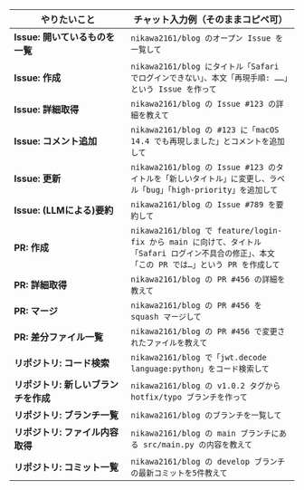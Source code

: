 <!-- このテンプレートは GITHUB_TOOLSETS="repos issues pull_requests" の設定に基づいています -->
| やりたいこと   | チャット入力例（そのままコピペ可） |
| -------------------------------- | --------------------------------------------------------------------------------------------------------------------------------- |
| **Issue: 開いているものを一覧**  | `nikawa2161/blog のオープン Issue を一覧して`  |
| **Issue: 作成**　　　　　　　　　| `nikawa2161/blog にタイトル「Safari でログインできない」、本文「再現手順: ……」という Issue を作って` |
| **Issue: 詳細取得**   　　　　　　| `nikawa2161/blog の Issue #123 の詳細を教えて`   |
| **Issue: コメント追加** 　　　　　| `nikawa2161/blog の #123 に「macOS 14.4 でも再現しました」とコメントを追加して`     |
| **Issue: 更新**　　　　　　　　　　| `nikawa2161/blog の Issue #123 のタイトルを「新しいタイトル」に変更し、ラベル「bug」「high-priority」を追加して`|
| **Issue: (LLMによる)要約** 　　　　| `nikawa2161/blog の Issue #789 を要約して` |
| **PR: 作成**   　　　　　　　　　　| `nikawa2161/blog で feature/login-fix から main に向けて、タイトル「Safari ログイン不具合の修正」、本文「この PR では…」という PR を作成して`     |
| **PR: 詳細取得**　　　　　　　　　　| `nikawa2161/blog の PR #456 の詳細を教えて`|
| **PR: マージ**　　　　　　　　　　  | `nikawa2161/blog の PR #456 を squash マージして`  |
| **PR: 差分ファイル一覧**　　　　　　| `nikawa2161/blog の PR #456 で変更されたファイルを教えて`  |
| **リポジトリ: コード検索**     　　| `nikawa2161/blog で「jwt.decode language:python」をコード検索して`     |
| **リポジトリ: 新しいブランチを作成**　| `nikawa2161/blog の v1.0.2 タグから hotfix/typo ブランチを作って`     |
| **リポジトリ: ブランチ一覧**   　　　| `nikawa2161/blog のブランチを一覧して`     |
| **リポジトリ: ファイル内容取得**     | `nikawa2161/blog の main ブランチにある src/main.py の内容を教えて`|
| **リポジトリ: コミット一覧**   　　　| `nikawa2161/blog の develop ブランチの最新コミットを5件教えて`|